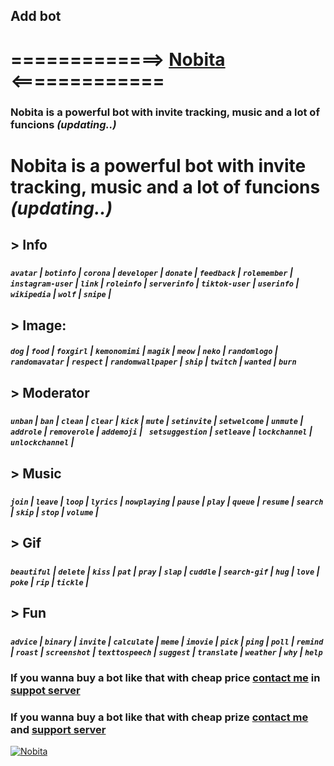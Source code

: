 
## Add bot
# =============> [Nobita](https://discord.com/oauth2/authorize?client_id=627531554255798282&scope=bot&permissions=8) <=============
### Nobita is a powerful bot with invite tracking, music and a lot of funcions *(updating..)*


# Nobita is a powerful bot with invite tracking, music and a lot of funcions *(updating..)*

## >  **Info**
#####
##### `avatar` | `botinfo` | `corona` | `developer` | `donate` | `feedback` | `rolemember` | `instagram-user` | `link` | `roleinfo` | `serverinfo` | `tiktok-user` | `userinfo` | `wikipedia` | `wolf` | `snipe` |
   
## > **Image**:
##### `dog` | `food` | `foxgirl` | `kemonomimi` | `magik` | `meow` | `neko` | `randomlogo` | `randomavatar` | `respect` | `randomwallpaper` | `ship` | `twitch` | `wanted` | `burn`
  
## > **Moderator**
#####
##### `unban` | `ban` | `clean` | `clear` | `kick` | `mute` | `setinvite` | `setwelcome` | `unmute` | `addrole` | `removerole` | `addemoji` | ` setsuggestion` | `setleave` | `lockchannel` | `unlockchannel` |
#####
## > **Music**
#####
##### `join` | `leave` | `loop` | `lyrics` | `nowplaying` | `pause` | `play` | `queue` | `resume` | `search` | `skip` | `stop` | `volume` |
#####
## > **Gif**
##### 
##### `beautiful` | `delete` | `kiss` | `pat` | `pray` | `slap` | `cuddle` | `search-gif` | `hug` | `love` | `poke` | `rip` | `tickle` |
## > **Fun**
#####
##### `advice` | `binary` | `invite` | `calculate` | `meme` | `imovie` | `pick` | `ping` | `poll` | `remind` | `roast` | `screenshot` | `texttospeech` | `suggest` | `translate` | `weather` | `why` | `help`
##### 

### If you wanna buy a bot like that with cheap price [contact me](https://discord.gg/zCmChpX) in [suppot server](https://discord.gg/zCmChpX) 

### If you wanna buy a bot like that with cheap prize [contact me](https://discord.gg/zCmChpX) and [support server](https://discord.gg/zCmChpX) 
<a href="https://top.gg/bot/627531554255798282">
    <img src="https://top.gg/api/widget/627531554255798282.svg" alt="Nobita" />
</a>

